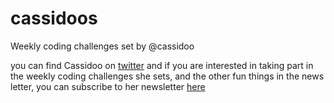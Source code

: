 # cassidoos
Weekly coding challenges set by @cassidoo

you can find Cassidoo on [twitter](https://twitter.com/cassidoo) and if you are interested in taking part in the weekly coding challenges she sets, and the other fun things in the news letter, you can subscribe to her newsletter [here](https://click.pstmrk.it/2sm/cassidoo.co%2Fnewsletter%2F/_IJZBSsN/bP1H/1kVQb7Ntq-/ODJlZGFkYzktZjYzNi00NzUyLWE2MWMtNzIzMmQ1MmMyMDc4)
